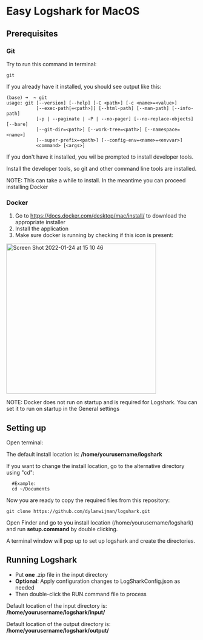 # Easy Logshark for MacOS

## Prerequisites 
### Git
Try to run this command in terminal: 
```
git
```
If you already have it installed, you should see output like this:
```
(base) ➜  ~ git                                                         
usage: git [--version] [--help] [-C <path>] [-c <name>=<value>]
           [--exec-path[=<path>]] [--html-path] [--man-path] [--info-path]
           [-p | --paginate | -P | --no-pager] [--no-replace-objects] [--bare]
           [--git-dir=<path>] [--work-tree=<path>] [--namespace=<name>]
           [--super-prefix=<path>] [--config-env=<name>=<envvar>]
           <command> [<args>]
```
If you don't have it installed, you wil be prompted to install developer tools.

Install the developer tools, so git and other command line tools are installed.

NOTE: This can take a while to install.
In the meantime you can proceed installing Docker

### Docker
1. Go to https://docs.docker.com/desktop/mac/install/ to download the appropriate installer
2. Install the application
3. Make sure docker is running by checking if this icon is present:
<img width="395" alt="Screen Shot 2022-01-24 at 15 10 46" src="https://user-images.githubusercontent.com/6339819/150816789-20b8c7f3-52cf-4097-803d-470576bba8cc.png">

NOTE: Docker does not run on startup and is required for Logshark.
You can set it to run on startup in the General settings

## Setting up

Open terminal:

The default install location is: <b>/home/yourusername/logshark</b>

If you want to change the install location, go to the alternative directory using "cd":

```
  #Example:
  cd ~/Documents
```
Now you are ready to copy the required files from this repository:
```
git clone https://github.com/dylanwijman/logshark.git
```
Open Finder and go to you install location (/home/yourusername/logshark) and run <b>setup.command</b> by double clicking.
  
A terminal window will pop up to set up logshark and create the directories.

## Running Logshark
- Put <b>one</b> .zip file in the input directory
- <b>Optional</b>: Apply configuration changes to LogSharkConfig.json as needed
- Then double-click the RUN.command file to process
  
Default location of the input directory is: <b>/home/yourusername/logshark/input/ </b>
  
Default location of the output directory is: <b>/home/yourusername/logshark/output/ </b>
